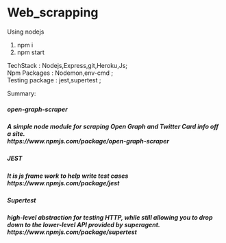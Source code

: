 # Web_scrapping
Using nodejs
1. npm  i
2. npm start

TechStack       : Nodejs,Express,git,Heroku,Js;<br/>
Npm Packages    : Nodemon,env-cmd  ;<br/>
Testing package : jest,supertest ;<br/>
         

Summary: 
<h5>open-graph-scraper <h5/>A simple node module for scraping Open Graph and Twitter Card info off a site.
 <br>https://www.npmjs.com/package/open-graph-scraper<br>
  
<h5>JEST <h5/>It is js frame work to help write test cases
 <br>https://www.npmjs.com/package/jest<br>  
 <h5>Supertest <h5/>high-level abstraction for testing HTTP, while still allowing you to drop down to the lower-level API provided by superagent.
 <br>https://www.npmjs.com/package/supertest<br> 
